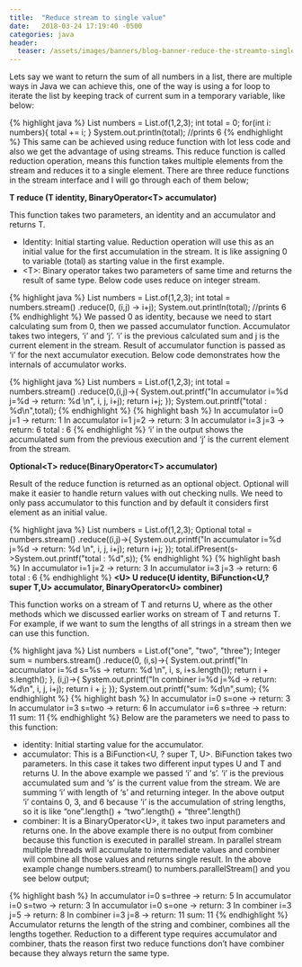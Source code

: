 ```yaml
---
title:  "Reduce stream to single value"
date:   2018-03-24 17:19:40 -0500
categories: java
header:
  teaser: /assets/images/banners/blog-banner-reduce-the-streamto-single-value.png
---
```


Lets say we want to return the sum of all numbers in a list, there are multiple ways in Java we can achieve this, one of the way is using a for loop to iterate the list by keeping track of current sum in a temporary variable, like below:

{% highlight java %}
List<Integer> numbers = List.of(1,2,3);
int total = 0;
for(int i: numbers){
   total += i;
}
System.out.println(total); //prints 6
{% endhighlight %}
This same can be achieved using reduce function with lot less code and also we get the advantage of using streams. This reduce function is called reduction operation, means this function takes multiple elements from the stream and reduces it to a single element. There are three reduce functions in the stream interface and I will go through each of them below;

**T reduce (T identity, BinaryOperator\<T> accumulator)**

This function takes two parameters, an identity and an accumulator and returns T.

* Identity: Initial starting value. Reduction operation will use this as an initial value for the first accumulation in the stream. It is like assigning 0 to variable (total) as starting value in the first example.
* \<T>: Binary operator takes two parameters of same time and returns the result of same type. Below code uses reduce on integer stream.

{% highlight java %}
List<Integer> numbers = List.of(1,2,3);
int total = numbers.stream()
                .reduce(0, (i,j) -> i+j);
System.out.println(total); //prints 6
{% endhighlight %}
We passed 0 as identity, because we need to start calculating sum from 0, then we passed accumulator function. Accumulator takes two integers, ‘i’ and ‘j’. ‘i’ is the previous calculated sum and j is the current element in the stream. Result of accumulator function is passed as ‘i’ for the next accumulator execution. Below code demonstrates how the internals of accumulator works.

{% highlight java %}
List<Integer> numbers = List.of(1,2,3);
int total = numbers.stream()
             .reduce(0,(i,j)->{
                 System.out.printf("In accumulator i=%d j=%d -> return: %d \n", i, j, i+j);
                 return i+j;
             });
System.out.printf("total : %d\n",total);
{% endhighlight %}
{% highlight bash %}
In accumulator i=0 j=1 -> return: 1 
In accumulator i=1 j=2 -> return: 3 
In accumulator i=3 j=3 -> return: 6 
total : 6
{% endhighlight %}
‘i’ in the output shows the accumulated sum from the previous execution and ‘j’ is the current element from the stream.

**Optional\<T> reduce​(BinaryOperator\<T> accumulator)**

Result of the reduce function is returned as an optional object. Optional will make it easier to handle return values with out checking nulls. We need to only pass accumulator to this function and by default it considers first element as an initial value.

{% highlight java %}
List<Integer> numbers = List.of(1,2,3);
Optional<Integer> total = numbers.stream()
                .reduce((i,j)->{
                    System.out.printf("In accumulator i=%d j=%d -> return: %d \n", i, j, i+j);
                    return i+j;
                });
total.ifPresent(s->System.out.printf("total : %d",s));
{% endhighlight %}
{% highlight bash %}
In accumulator i=1 j=2 -> return: 3 
In accumulator i=3 j=3 -> return: 6 
total : 6
{% endhighlight %}
**\<U> U reduce​(U identity, BiFunction\<U,? super T,U> accumulator, BinaryOperator\<U> combiner)**

This function works on a stream of T and returns U, where as the other methods which we discussed earlier works on stream of T and returns T. For example, if we want to sum the lengths of all strings in a stream then we can use this function.

{% highlight java %}
List<String> numbers = List.of("one", "two", "three");
Integer sum = numbers.stream()
                .reduce(0,
                        (i,s)->{
                            System.out.printf("In accumulator i=%d s=%s -> return: %d \n", i, s, i+s.length());
                            return i + s.length();
                        },
                        (i,j)->{
                            System.out.printf("In combiner i=%d j=%d -> return: %d\n", i, j, i+j);
                            return i + j;
                        });
System.out.printf("sum: %d\n",sum);
{% endhighlight %}
{% highlight bash %}
In accumulator i=0 s=one -> return: 3 
In accumulator i=3 s=two -> return: 6 
In accumulator i=6 s=three -> return: 11 
sum: 11
{% endhighlight %}
Below are the parameters we need to pass to this function:

* identity: Initial starting value for the accumulator.
* accumulator: This is a BiFunction<U, ? super T, U>. BiFunction takes two parameters. In this case it takes two different input types U and T and returns U. In the above example we passed ‘i’ and ‘s’. ‘i’ is the previous accumulated sum and ‘s’ is the current value from the stream. We are summing ‘i’ with length of ‘s’ and returning integer. In the above output ‘i’ contains 0, 3, and 6 because ‘i’ is the accumulation of string lengths, so it is like “one”.length() + “two”.length() + “three”.length()
* combiner: It is a BinaryOperator\<U>, it takes two input parameters and returns one. In the above example there is no output from combiner because this function is executed in parallel stream. In parallel stream multiple threads will accumulate to intermediate values and combiner will combine all those values and returns single result. In the above example change numbers.stream() to numbers.parallelStream() and you see below output;

{% highlight bash %}
In accumulator i=0 s=three -> return: 5 
In accumulator i=0 s=two -> return: 3 
In accumulator i=0 s=one -> return: 3 
In combiner i=3 j=5 -> return: 8
In combiner i=3 j=8 -> return: 11
sum: 11
{% endhighlight %}
Accumulator returns the length of the string and combiner, combines all the lengths together. Reduction to a different type requires accumulator and combiner, thats the reason first two reduce functions don’t have combiner because they always return the same type.

